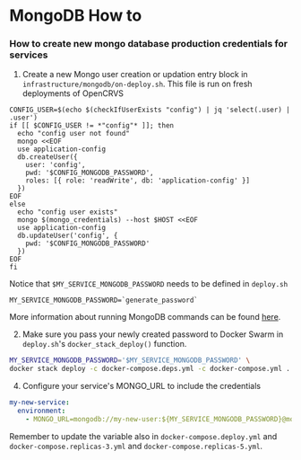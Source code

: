 # MongoDB How to

### How to create new mongo database production credentials for services

1. Create a new Mongo user creation or updation entry block in `infrastructure/mongodb/on-deploy.sh`. This file is run on fresh deployments of OpenCRVS

```
CONFIG_USER=$(echo $(checkIfUserExists "config") | jq 'select(.user) | .user')
if [[ $CONFIG_USER != *"config"* ]]; then
  echo "config user not found"
  mongo <<EOF
  use application-config
  db.createUser({
    user: 'config',
    pwd: '$CONFIG_MONGODB_PASSWORD',
    roles: [{ role: 'readWrite', db: 'application-config' }]
  })
EOF
else
  echo "config user exists"
  mongo $(mongo_credentials) --host $HOST <<EOF
  use application-config
  db.updateUser('config', {
    pwd: '$CONFIG_MONGODB_PASSWORD'
  })
EOF
fi
```

Notice that `$MY_SERVICE_MONGODB_PASSWORD` needs to be defined in `deploy.sh`

```
MY_SERVICE_MONGODB_PASSWORD=`generate_password`
```

More information about running MongoDB commands can be found [here](https://hub.docker.com/_/mongo#:~:text=MONGO_INITDB_ROOT_USERNAME%20and%20MONGO_INITDB_ROOT_PASSWORD.-,Initializing%20a%20fresh%20instance,-When%20a%20container).

2. Make sure you pass your newly created password to Docker Swarm in `deploy.sh`'s `docker_stack_deploy()` function.

```sh
MY_SERVICE_MONGODB_PASSWORD='$MY_SERVICE_MONGODB_PASSWORD' \
docker stack deploy -c docker-compose.deps.yml -c docker-compose.yml ...
```

4. Configure your service's MONGO_URL to include the credentials

```yml
my-new-service:
  environment:
    - MONGO_URL=mongodb://my-new-user:${MY_SERVICE_MONGODB_PASSWORD}@mongo1/webhooks?replicaSet=rs0
```

Remember to update the variable also in `docker-compose.deploy.yml` and `docker-compose.replicas-3.yml` and `docker-compose.replicas-5.yml`.
